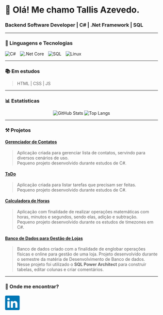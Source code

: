 # 👋 Olá! Me chamo Tallis Azevedo.

### Backend Software Developer | C# | .Net Framework | SQL

---

### 🤖 Linguagens e Tecnologias
<img 
    alt="C#"
    title="C#" 
    width="40px" 
    style="padding-right: 10px;" 
    src="https://cdn.jsdelivr.net/gh/devicons/devicon@latest/icons/csharp/csharp-original.svg" />
<img 
    alt=".Net Core" 
    title=".Net Core"
    width="40px" 
    style="padding-right: 10px;" 
    src="https://cdn.jsdelivr.net/gh/devicons/devicon@latest/icons/dotnetcore/dotnetcore-original.svg" />
<img 
    alt="SQL" 
    title="SQL"
    width="40px" 
    style="padding-right: 10px;" 
    src="https://cdn.jsdelivr.net/gh/devicons/devicon@latest/icons/azuresqldatabase/azuresqldatabase-original.svg"  />
<img 
    alt="Linux"
    title="Linux" 
    width="40px" 
    style="padding-right: 10px;" 
    src="https://cdn.jsdelivr.net/gh/devicons/devicon@latest/icons/linux/linux-original.svg" />

---

### 📚 Em estudos
> HTML | CSS | JS

---

### 📊 Estatísticas
<div align="center">
  <img 
    alt="GitHub Stats" 
    height="180em"
    src="https://github-readme-stats.vercel.app/api?username=tallis-azevedo&show_icons=true&theme=dark&include_all_commits=true&locale=pt-br" 
  />
  <img 
    alt="Top Langs"
    height="180em"
    src="https://github-readme-stats.vercel.app/api/top-langs/?username=tallis-azevedo&theme=dark&layout=compact&custom_title=Tecnologias&langs_count=9" 
  />
</div>

---

### ⚒️ Projetos 

#### [Gerenciador de Contatos](https://github.com/tallis-azevedo/CRUD---GerenciadorDeContatos)
> Aplicação criada para gerenciar lista de contatos, servindo para diversos cenários de uso.  
> Pequeno projeto desenvolvido durante estudos de C#.

#### [ToDo](https://github.com/tallis-azevedo/GerenciadorDeTarefas)
> Aplicação criada para listar tarefas que precisam ser feitas.  
> Pequeno projeto desenvolvido durante estudos de C#.

#### [Calculadora de Horas](https://github.com/tallis-azevedo/CalculadoraHoras)
> Aplicação com finalidade de realizar operações matemáticas com horas, minutos e segundos, sendo elas, adição e subtração.  
> Pequeno projeto desenvolvido durante os estudos de timezones em C#.

#### [Banco de Dados para Gestão de Lojas](https://github.com/tallis-azevedo/uvv_bd1_CC1M)
> Banco de dados criado com a finalidade de englobar operações físicas e online para gestão de uma loja.
> Projeto desenvolvido durante o semestre da matéria de Desenvolvimento de Banco de dados. Nesse projeto foi utilizado o **SQL Power Architect** para construir tabelas, editar colunas e criar comentários.

---

### 🔎 Onde me encontrar? 
##### [![LinkedIn](https://raw.githubusercontent.com/CLorant/readme-social-icons/main/medium/filled/linkedin.svg)](https://www.linkedin.com/in/tallis-azevedo-90a51a265/) 


